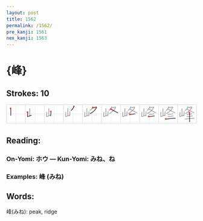 ```yaml
---
layout: post
title: 1562
permalink: /1562/
pre_kanji: 1561
nex_kanji: 1563
---
```


# {峰}

## Strokes: 10

<div class="stroke"><img src="../images/E5B3B0.png" /></div>

## Reading:

### On-Yomi: ホウ &mdash; Kun-Yomi: みね、ね

### Examples: 峰 (みね)

## Words:

峰(みね): peak, ridge
